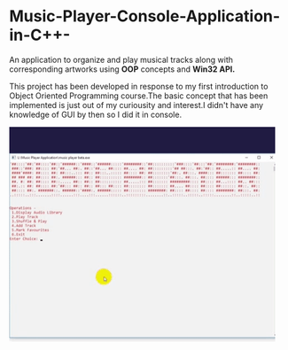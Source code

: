 # Music-Player-Console-Application-in-C++-
An application to organize and play musical tracks along with corresponding artworks using **OOP** concepts and **Win32 API.**

This project has been developed in response to my first introduction to Object Oriented Programming course.The basic concept that has been implemented is just out of my curiousity and interest.I didn't have any knowledge of GUI by then so I did it in console.

![music player app showing artworks](mp_demoGif.gif)
